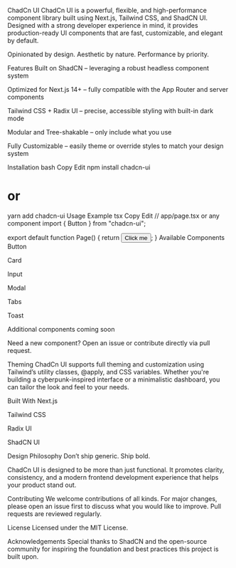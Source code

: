 ChadCn UI
ChadCn UI is a powerful, flexible, and high-performance component library built using Next.js, Tailwind CSS, and ShadCN UI. Designed with a strong developer experience in mind, it provides production-ready UI components that are fast, customizable, and elegant by default.

Opinionated by design.
Aesthetic by nature.
Performance by priority.

Features
Built on ShadCN – leveraging a robust headless component system

Optimized for Next.js 14+ – fully compatible with the App Router and server components

Tailwind CSS + Radix UI – precise, accessible styling with built-in dark mode

Modular and Tree-shakable – only include what you use

Fully Customizable – easily theme or override styles to match your design system

Installation
bash
Copy
Edit
npm install chadcn-ui
# or
yarn add chadcn-ui
Usage Example
tsx
Copy
Edit
// app/page.tsx or any component
import { Button } from "chadcn-ui";

export default function Page() {
  return <Button variant="chad">Click me</Button>;
}
Available Components
Button

Card

Input

Modal

Tabs

Toast

Additional components coming soon

Need a new component? Open an issue or contribute directly via pull request.

Theming
ChadCn UI supports full theming and customization using Tailwind’s utility classes, @apply, and CSS variables. Whether you're building a cyberpunk-inspired interface or a minimalistic dashboard, you can tailor the look and feel to your needs.

Built With
Next.js

Tailwind CSS

Radix UI

ShadCN UI

Design Philosophy
Don’t ship generic. Ship bold.

ChadCn UI is designed to be more than just functional. It promotes clarity, consistency, and a modern frontend development experience that helps your product stand out.

Contributing
We welcome contributions of all kinds.
For major changes, please open an issue first to discuss what you would like to improve. Pull requests are reviewed regularly.

License
Licensed under the MIT License.

Acknowledgements
Special thanks to ShadCN and the open-source community for inspiring the foundation and best practices this project is built upon.
